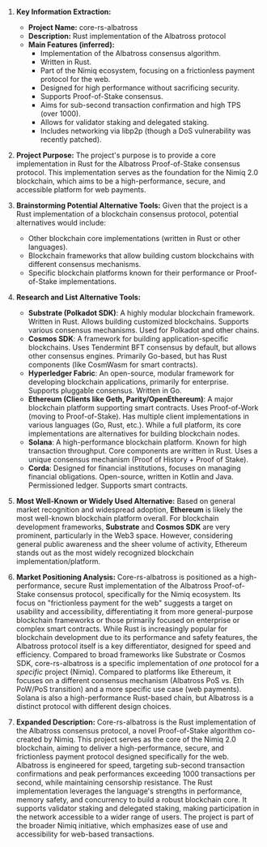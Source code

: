 1.  **Key Information Extraction:**
    *   **Project Name:** core-rs-albatross
    *   **Description:** Rust implementation of the Albatross protocol
    *   **Main Features (inferred):**
        *   Implementation of the Albatross consensus algorithm.
        *   Written in Rust.
        *   Part of the Nimiq ecosystem, focusing on a frictionless payment protocol for the web.
        *   Designed for high performance without sacrificing security.
        *   Supports Proof-of-Stake consensus.
        *   Aims for sub-second transaction confirmation and high TPS (over 1000).
        *   Allows for validator staking and delegated staking.
        *   Includes networking via libp2p (though a DoS vulnerability was recently patched).

2.  **Project Purpose:**
    The project's purpose is to provide a core implementation in Rust for the Albatross Proof-of-Stake consensus protocol. This implementation serves as the foundation for the Nimiq 2.0 blockchain, which aims to be a high-performance, secure, and accessible platform for web payments.

3.  **Brainstorming Potential Alternative Tools:**
    Given that the project is a Rust implementation of a blockchain consensus protocol, potential alternatives would include:
    *   Other blockchain core implementations (written in Rust or other languages).
    *   Blockchain frameworks that allow building custom blockchains with different consensus mechanisms.
    *   Specific blockchain platforms known for their performance or Proof-of-Stake implementations.

4.  **Research and List Alternative Tools:**

    *   **Substrate (Polkadot SDK)**: A highly modular blockchain framework. Written in Rust. Allows building customized blockchains. Supports various consensus mechanisms. Used for Polkadot and other chains.
    *   **Cosmos SDK**: A framework for building application-specific blockchains. Uses Tendermint BFT consensus by default, but allows other consensus engines. Primarily Go-based, but has Rust components (like CosmWasm for smart contracts).
    *   **Hyperledger Fabric**: An open-source, modular framework for developing blockchain applications, primarily for enterprise. Supports pluggable consensus. Written in Go.
    *   **Ethereum (Clients like Geth, Parity/OpenEthereum)**: A major blockchain platform supporting smart contracts. Uses Proof-of-Work (moving to Proof-of-Stake). Has multiple client implementations in various languages (Go, Rust, etc.). While a full platform, its core implementations are alternatives for building blockchain nodes.
    *   **Solana**: A high-performance blockchain platform. Known for high transaction throughput. Core components are written in Rust. Uses a unique consensus mechanism (Proof of History + Proof of Stake).
    *   **Corda**: Designed for financial institutions, focuses on managing financial obligations. Open-source, written in Kotlin and Java. Permissioned ledger. Supports smart contracts.

5.  **Most Well-Known or Widely Used Alternative:**
    Based on general market recognition and widespread adoption, **Ethereum** is likely the most well-known blockchain platform overall. For blockchain development frameworks, **Substrate** and **Cosmos SDK** are very prominent, particularly in the Web3 space. However, considering general public awareness and the sheer volume of activity, Ethereum stands out as the most widely recognized blockchain implementation/platform.

6.  **Market Positioning Analysis:**
    Core-rs-albatross is positioned as a high-performance, secure Rust implementation of the Albatross Proof-of-Stake consensus protocol, specifically for the Nimiq ecosystem. Its focus on "frictionless payment for the web" suggests a target on usability and accessibility, differentiating it from more general-purpose blockchain frameworks or those primarily focused on enterprise or complex smart contracts. While Rust is increasingly popular for blockchain development due to its performance and safety features, the Albatross protocol itself is a key differentiator, designed for speed and efficiency. Compared to broad frameworks like Substrate or Cosmos SDK, core-rs-albatross is a specific implementation of *one* protocol for a *specific* project (Nimiq). Compared to platforms like Ethereum, it focuses on a different consensus mechanism (Albatross PoS vs. Eth PoW/PoS transition) and a more specific use case (web payments). Solana is also a high-performance Rust-based chain, but Albatross is a distinct protocol with different design choices.

7.  **Expanded Description:**
    Core-rs-albatross is the Rust implementation of the Albatross consensus protocol, a novel Proof-of-Stake algorithm co-created by Nimiq. This project serves as the core of the Nimiq 2.0 blockchain, aiming to deliver a high-performance, secure, and frictionless payment protocol designed specifically for the web. Albatross is engineered for speed, targeting sub-second transaction confirmations and peak performances exceeding 1000 transactions per second, while maintaining censorship resistance. The Rust implementation leverages the language's strengths in performance, memory safety, and concurrency to build a robust blockchain core. It supports validator staking and delegated staking, making participation in the network accessible to a wider range of users. The project is part of the broader Nimiq initiative, which emphasizes ease of use and accessibility for web-based transactions.